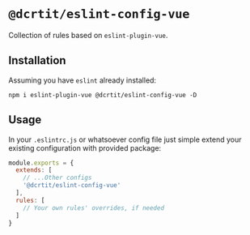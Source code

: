 # `@dcrtit/eslint-config-vue`

Collection of rules based on `eslint-plugin-vue`.

## Installation

Assuming you have `eslint` already installed:

```shell
npm i eslint-plugin-vue @dcrtit/eslint-config-vue -D
```

## Usage

In your `.eslintrc.js` or whatsoever config file just simple extend your existing configuration with provided package:

```js
module.exports = {
  extends: [
    // ...Other configs
    '@dcrtit/eslint-config-vue'
  ],
  rules: [
    // Your own rules' overrides, if needed
  ]
}
```